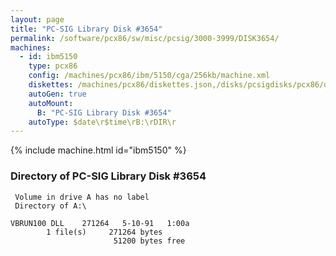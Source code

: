 ```yaml
---
layout: page
title: "PC-SIG Library Disk #3654"
permalink: /software/pcx86/sw/misc/pcsig/3000-3999/DISK3654/
machines:
  - id: ibm5150
    type: pcx86
    config: /machines/pcx86/ibm/5150/cga/256kb/machine.xml
    diskettes: /machines/pcx86/diskettes.json,/disks/pcsigdisks/pcx86/diskettes.json
    autoGen: true
    autoMount:
      B: "PC-SIG Library Disk #3654"
    autoType: $date\r$time\rB:\rDIR\r
---
```


{% include machine.html id="ibm5150" %}

### Directory of PC-SIG Library Disk #3654

     Volume in drive A has no label
     Directory of A:\

    VBRUN100 DLL    271264   5-10-91   1:00a
            1 file(s)     271264 bytes
                           51200 bytes free
